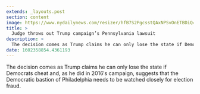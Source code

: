 ```yaml
--- 
extends: _layouts.post 
section: content 
image: https://www.nydailynews.com/resizer/hfB7S2PgcsstQAxNPSvOnETBDiQ=/1200x0/left/middle/cloudfront-us-east-1.images.arcpublishing.com/tronc/IRLIEO2WLJRNZDK2RC7ZEXD6UU.aspx 
title: > 
  Judge throws out Trump campaign’s Pennsylvania lawsuit 
description: > 
  The decision comes as Trump claims he can only lose the state if Democrats cheat and, as he did in 2016′s campaign, suggests that the Democratic bastion of Philadelphia needs to be watched closely for election fraud. 
date: 1602358854.4361193 
--- 
```

The decision comes as Trump claims he can only lose the state if Democrats cheat and, as he did in 2016′s campaign, suggests that the Democratic bastion of Philadelphia needs to be watched closely for election fraud.